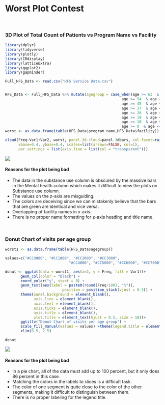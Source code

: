 Worst Plot Contest
================


</br>

### 3D Plot of Total Count of Patients vs Program Name vs Facility

``` r
library(dplyr)
library(tidyverse)
library(plotly)
library(IRdisplay)
library(latticeExtra)
library(ggplot2)
library(gapminder)

Full_HFS_Data <- read.csv("HFS Service Data.csv")


HFS_Data <- Full_HFS_Data %>% mutate(agegroup = case_when(age >= 63  & age <= 72 ~ '63-72',
                                                     age >= 54  & age <= 63 ~ '54-63',
                                                     age >= 45  & age <= 54 ~ '45-54',
                                                     age >= 37  & age <= 45 ~ '37-45',
                                                     age >= 28  & age <= 36 ~ '28-36',
                                                     age >= 19  & age <= 27 ~ '19-27',
                                                     age >= 10  & age <= 18 ~ '10-18',
                                                     age >= 0  & age <= 8 ~ '1-9'))
worst <- as.data.frame(table(HFS_Data$program_name,HFS_Data$facility))

cloud(Freq~Var1+Var2, worst, panel.3d.cloud=panel.3dbars, col.facet=rainbow(2),
      xbase=0.4, ybase=0.4, scales=list(arrows=FALSE, col=1),
      par.settings = list(axis.line = list(col = "transparent")))
```

![](WorstPlotsContest_files/figure-gfm/unnamed-chunk-1-1.png)<!-- -->

#### Reasons for the plot being bad

-   The data in the substance use column is obscured by the massive bars
    in the Mental health column which makes it difficult to view the
    plots on Substance use column.
-   The values on the z-axis are misguiding.
-   The colors are deceiving since we can mistakenly believe that the
    bars that are green are identical and vice versa.
-   Overlapping of facility names in x-axis.
-   There is no proper name formatting for z-axis heading and title
    name.

</br>

### Donut Chart of visits per age group

``` r
worst1 <- as.data.frame(table(HFS_Data$agegroup))

values=c("#CC0000", "#CC1000", "#CC2000", "#CC3000", 
                             "#CC4000", "#CC5000", "#CC6000", "#CC7000")

donut <- ggplot(data = worst1, aes(x=2, y = Freq, fill = Var1))+
       geom_col(color = "black") +
       coord_polar("y", start = 0) + 
       geom_text(aes(label = paste0(round(Freq/100), "%")), 
                          position = position_stack(vjust = 0.5)) +
       theme(panel.background = element_blank(),
             axis.line = element_blank(),
             axis.text = element_blank(),
             axis.ticks = element_blank(),
             axis.title = element_blank(), 
             plot.title = element_text(hjust = 0.5, size = 18))+
       ggtitle("Donut Chart of visits per age group") +
       scale_fill_manual(values = values) +theme(legend.title = element_text("Age Groups"))+
       xlim(0.5, 2.5)

donut
```

![](WorstPlotsContest_files/figure-gfm/unnamed-chunk-2-1.png)<!-- -->

#### Reasons for the plot being bad

-   In a pie chart, all of the data must add up to 100 percent, but it
    only does 86 percent in this case.
-   Matching the colors in the labels to slices is a difficult task.
-   The color of one segment is quite close to the color of the other
    segments, making it difficult to distinguish between them.
-   There is no proper labeling for the legend title.
